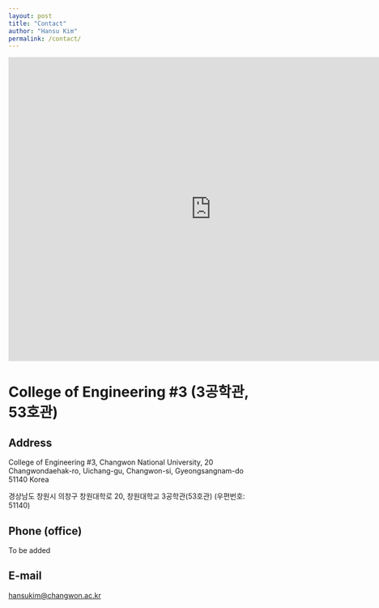 ```yaml
---
layout: post
title: "Contact"
author: "Hansu Kim"
permalink: /contact/
---
```


<iframe src="https://www.google.com/maps/embed?pb=!1m18!1m12!1m3!1d927.7116955851735!2d128.69724933781518!3d35.24153333495915!2m3!1f0!2f0!3f0!3m2!1i1024!2i768!4f13.1!3m3!1m2!1s0x3568cc7e8882844b%3A0x14f5ca6453e58ce3!2z7Jqp64-ZIOywveybkOuMgO2Vmeq1kCDqs7XrjIAz7Zi46rSA!5e0!3m2!1sko!2skr!4v1660702071623!5m2!1sko!2skr" width="800" height="600" style="border:0;" allowfullscreen="" loading="lazy" referrerpolicy="no-referrer-when-downgrade"></iframe>
   
# College of Engineering #3 (3공학관, 53호관)   
## Address   
College of Engineering #3, Changwon National University, 20 Changwondaehak-ro, Uichang-gu, Changwon-si, Gyeongsangnam-do 51140 Korea   
   
경상남도 창원시 의창구 창원대학로 20, 창원대학교 3공학관(53호관) (우편번호: 51140)   
   
## Phone (office)   
To be added   
   
## E-mail   
[hansukim@changwon.ac.kr](mailto:hansukim@changwon.ac.kr)   
